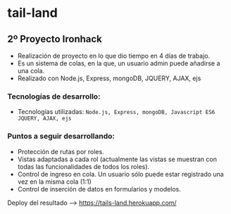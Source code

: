 # tail-land

## 2º Proyecto Ironhack
- Realización de proyecto en lo que dio tiempo en 4 días de trabajo.
- Es un sistema de colas, en la que, un usuario admin puede añadirse a una cola.
- Realizado con Node.js, Express, mongoDB, JQUERY, AJAX, ejs

### Tecnologías de desarrollo:
* Tecnologías utilizadas: `Node.js, Express, mongoDB, Javascript ES6 JQUERY, AJAX, ejs`

### Puntos a seguir desarrollando: 
- Protección de rutas por roles.
- Vistas adaptadas a cada rol (actualmente las vistas se muestran con todas las funcionalidades de todos los roles).
- Control de ingreso en cola. Un usuario sólo puede estar registrado una vez en la misma cola (1:1)
- Control de inserción de datos en formularios y modelos.

Deploy del resultado --> https://tails-land.herokuapp.com/
